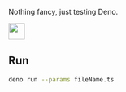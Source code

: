 <p>Nothing fancy, just testing Deno.</p>
<a href ="https://deno.land"><img src="https://deno.land/logo.svg" width="32px"></a>

## Run

```sh
deno run --params fileName.ts
```
